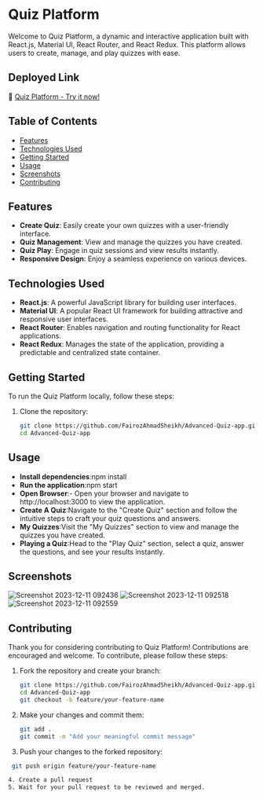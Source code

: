 # Quiz Platform

Welcome to Quiz Platform, a dynamic and interactive application built with React.js, Material UI, React Router, and React Redux. This platform allows users to create, manage, and play quizzes with ease.

## Deployed Link
🚀 [Quiz Platform - Try it now!](https://advanced-quiz-app-psi.vercel.app/)

## Table of Contents
- [Features](#features)
- [Technologies Used](#technologies-used)
- [Getting Started](#getting-started)
- [Usage](#usage)
- [Screenshots](#screenshots)
- [Contributing](#contributing)

## Features
- **Create Quiz**: Easily create your own quizzes with a user-friendly interface.
- **Quiz Management**: View and manage the quizzes you have created.
- **Quiz Play**: Engage in quiz sessions and view results instantly.
- **Responsive Design**: Enjoy a seamless experience on various devices.

## Technologies Used
- **React.js**: A powerful JavaScript library for building user interfaces.
- **Material UI**: A popular React UI framework for building attractive and responsive user interfaces.
- **React Router**: Enables navigation and routing functionality for React applications.
- **React Redux**: Manages the state of the application, providing a predictable and centralized state container.

## Getting Started
To run the Quiz Platform locally, follow these steps:

1. Clone the repository:

   ```bash
   git clone https://github.com/FairozAhmadSheikh/Advanced-Quiz-app.git
   cd Advanced-Quiz-app
## Usage
- **Install dependencies**:npm install
- **Run the application**:npm start
- **Open Browser**:- Open your browser and navigate to http://localhost:3000 to view the application.
- **Create A Quiz**:Navigate to the "Create Quiz" section and follow the intuitive steps to craft your quiz questions and answers.
- **My Quizzes**:Visit the "My Quizzes" section to view and manage the quizzes you have created.
- **Playing a Quiz**:Head to the "Play Quiz" section, select a quiz, answer the questions, and see your results instantly.
 
## Screenshots
![Screenshot 2023-12-11 092436](https://github.com/FairozAhmadSheikh/Advanced-Quiz-app/assets/134375617/366c27e0-8ee9-469c-800d-01545f575ec9)
![Screenshot 2023-12-11 092518](https://github.com/FairozAhmadSheikh/Advanced-Quiz-app/assets/134375617/4c41964d-7839-49f8-84f2-75fde0e1c603)
![Screenshot 2023-12-11 092559](https://github.com/FairozAhmadSheikh/Advanced-Quiz-app/assets/134375617/280a0141-ccb0-435e-9293-00858e7fefd3)
## Contributing

Thank you for considering contributing to Quiz Platform! Contributions are encouraged and welcome. To contribute, please follow these steps:

1. Fork the repository and create your branch:

   ```bash
   git clone https://github.com/FairozAhmadSheikh/Advanced-Quiz-app.git
   cd Advanced-Quiz-app
   git checkout -b feature/your-feature-name
   
2. Make your changes and commit them:
   ```bash 
   git add .
   git commit -m "Add your meaningful commit message"
   
3. Push your changes to the forked repository:
  ```bash
   git push origin feature/your-feature-name

4. Create a pull request
5. Wait for your pull request to be reviewed and merged.
